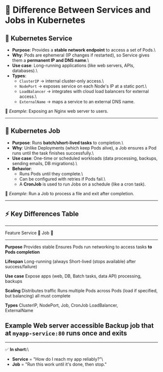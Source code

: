 # 🔹 Difference Between Services and Jobs in Kubernetes

## 🚦 Kubernetes Service

-   **Purpose**: Provides a **stable network endpoint** to access a set
    of Pods.\
-   **Why**: Pods are ephemeral (IP changes if restarted), so Service
    gives them a **permanent IP and DNS name**.\
-   **Use case**: Long-running applications (like web servers, APIs,
    databases).\
-   **Types**:
    -   `ClusterIP` → internal cluster-only access.\
    -   `NodePort` → exposes service on each Node's IP at a static
        port.\
    -   `LoadBalancer` → integrates with cloud load balancers for
        external access.\
    -   `ExternalName` → maps a service to an external DNS name.

📌 *Example*: Exposing an Nginx web server to users.

------------------------------------------------------------------------

## 🏁 Kubernetes Job

-   **Purpose**: Runs **batch/short-lived tasks** to completion.\
-   **Why**: Unlike Deployments (which keep Pods alive), a Job ensures a
    Pod runs until the task finishes successfully.\
-   **Use case**: One-time or scheduled workloads (data processing,
    backups, sending emails, DB migrations).\
-   **Behavior**:
    -   Runs Pods until they complete.\
    -   Can be configured with retries if Pods fail.\
    -   A **CronJob** is used to run Jobs on a schedule (like a cron
        task).

📌 *Example*: Run a Job to process a file and exit after completion.

------------------------------------------------------------------------

## ⚡ Key Differences Table

  --------------------------------------------------------------------------
  Feature                         Service 🚦              Job 🏁
  ------------------------------- ----------------------- ------------------
  **Purpose**                     Provides stable         Ensures Pods run
                                  networking to access    tasks **to
                                  Pods                    completion**

  **Lifespan**                    Long-running (always    Short-lived (stops
                                  available)              after
                                                          success/failure)

  **Use case**                    Expose apps (web, DB,   Batch tasks, data
                                  API)                    processing,
                                                          backups

  **Scaling**                     Distributes traffic     Runs multiple Pods
                                  across Pods (load       if specified, but
                                  balancing)              all must complete

  **Types**                       ClusterIP, NodePort,    Job, CronJob
                                  LoadBalancer,           
                                  ExternalName            

  **Example**                     Web server accessible   Backup job that
                                  at `myapp-service:80`   runs once and
                                                          exits
  --------------------------------------------------------------------------

------------------------------------------------------------------------

✅ **In short:**\
- **Service** = "How do I reach my app reliably?"\
- **Job** = "Run this work until it's done, then stop."
